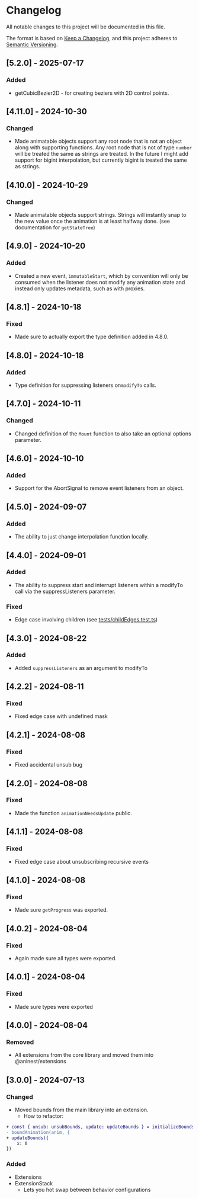 # Changelog

All notable changes to this project will be documented in this file.

The format is based on [Keep a Changelog](https://keepachangelog.com/en/1.1.0/),
and this project adheres to [Semantic Versioning](https://semver.org/spec/v2.0.0.html).

## [5.2.0] - 2025-07-17

### Added

- getCubicBezier2D - for creating beziers with 2D control points.

## [4.11.0] - 2024-10-30

### Changed

- Made animatable objects support any root node that is not an object along with supporting functions. Any root node that is not of type `number` will be treated the same as strings are treated. In the future I might add support for bigint interpolation, but currently bigint is treated the same as strings.

## [4.10.0] - 2024-10-29

### Changed

- Made animatable objects support strings. Strings will instantly snap to the new value once the animation is at least halfway done. (see documentation for `getStateTree`)

## [4.9.0] - 2024-10-20

### Added

- Created a new event, `immutableStart`, which by convention will only be consumed when the listener does not modify any animation state and instead only updates metadata, such as with proxies.

## [4.8.1] - 2024-10-18

### Fixed

- Made sure to actually export the type definition added in 4.8.0.

## [4.8.0] - 2024-10-18

### Added

- Type definition for suppressing listeners on`modifyTo` calls.

## [4.7.0] - 2024-10-11

### Changed

- Changed definition of the `Mount` function to also take an optional options parameter.

## [4.6.0] - 2024-10-10

### Added

- Support for the AbortSignal to remove event listeners from an object.

## [4.5.0] - 2024-09-07

### Added

- The ability to just change interpolation function locally.

## [4.4.0] - 2024-09-01

### Added

- The ability to suppress start and interrupt listeners within a modifyTo call via the suppressListeners parameter.

### Fixed

- Edge case involving children (see [tests/childEdges.test.ts](tests/childEdges.test.ts))

## [4.3.0] - 2024-08-22

### Added

- Added `suppressListeners` as an argument to modifyTo

## [4.2.2] - 2024-08-11

### Fixed

- Fixed edge case with undefined mask

## [4.2.1] - 2024-08-08

### Fixed

- Fixed accidental unsub bug

## [4.2.0] - 2024-08-08

### Fixed

- Made the function `animationNeedsUpdate` public.

## [4.1.1] - 2024-08-08

### Fixed

- Fixed edge case about unsubscribing recursive events

## [4.1.0] - 2024-08-08

### Fixed

- Made sure `getProgress` was exported.

## [4.0.2] - 2024-08-04

### Fixed

- Again made sure all types were exported.

## [4.0.1] - 2024-08-04

### Fixed

- Made sure types were exported

## [4.0.0] - 2024-08-04

### Removed

- All extensions from the core library and moved them into @aninest/extensions

## [3.0.0] - 2024-07-13

### Changed

- Moved bounds from the main library into an extension.
  - How to refactor:

```diff
+ const { unsub: unsubBounds, update: updateBounds } = initializeBounds(anim, {})
- boundAnimation(anim, {
+ updateBounds({
    x: 0
})
```

### Added

- Extensions
- ExtensionStack
  - Lets you hot swap between behavior configurations
